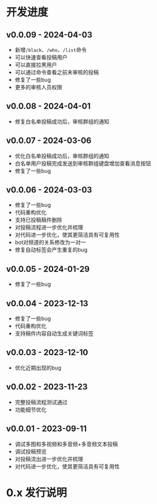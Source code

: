 # 开发进度

## v0.0.09 - 2024-04-03
* 新增`/black`、`/who`、`/list`命令
* 可以快速查看投稿用户
* 可以直接拉黑用户
* 可以通过命令查看之前未审核的投稿
* 修复了一些bug
* 更多的审核人员权限

## v0.0.08 - 2024-04-01
* 修复白名单投稿成功后，审核群组的通知

## v0.0.07 - 2024-03-06
* 优化白名单投稿成功后，审核群组的通知
* 白名单用户投稿完成发送到审核群组键盘增加查看消息按钮
* 修复了一些bug

## v0.0.06 - 2024-03-03
* 修复了一些bug
* 代码重构优化
* 支持已投稿稿件删除
* 对投稿流程进一步优化并梳理
* 对代码进一步优化，使其更简洁具有可复用性
* bot对频道的关系修改为一对一
* 修复自动标签会产生重复的bug

## v0.0.05 - 2024-01-29
* 修复了一些bug

## v0.0.04 - 2023-12-13
* 修复了一些bug
* 代码重构优化
* 支持稿件内容自动生成关键词标签

## v0.0.03 - 2023-12-10
* 优化近期出现的bug

## v0.0.02 - 2023-11-23
* 完整投稿流程测试通过
* 功能细节优化

## v0.0.01 - 2023-09-11

* 调试多图和多视频和多音频+多音频文本投稿
* 调试投稿预览
* 对投稿流出进一步优化并梳理
* 对代码进一步优化，使其更简洁具有可复用性

# 0.x 发行说明
